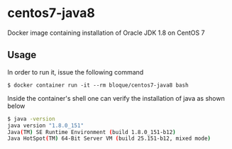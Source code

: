 # centos7-java8
Docker image containing installation of Oracle JDK 1.8 on CentOS 7

## Usage

In order to run it, issue the following command

    $ docker container run -it --rm bloque/centos7-java8 bash

Inside the container's shell one can verify the installation of java as shown below 

```sh
$ java -version
java version "1.8.0_151"
Java(TM) SE Runtime Environment (build 1.8.0_151-b12)
Java HotSpot(TM) 64-Bit Server VM (build 25.151-b12, mixed mode)
```
